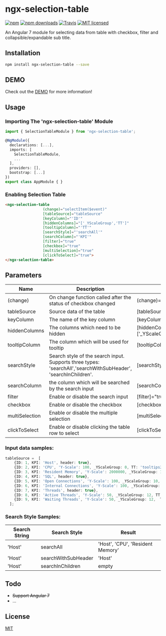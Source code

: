 # ngx-selection-table

[![npm](https://img.shields.io/npm/v/ngx-selection-table.svg?style=flat-square)](https://www.npmjs.com/package/ngx-selection-table) [![npm downloads](https://img.shields.io/npm/dm/ngx-selection-table.svg)](https://www.npmjs.com/package/ngx-selection-table) [![Travis](https://img.shields.io/travis/ckyycc/ngx-selection-table.svg?style=flat-square)](https://travis-ci.org/ckyycc/ngx-selection-table) [![MIT licensed](https://img.shields.io/badge/license-MIT-blue.svg?style=flat-square)](https://github.com/ckyycc/ngx-selection-table/blob/master/LICENSE)

An Angular 7 module for selecting data from table with checkbox, filter and collapsible/expandable sub title.

## Installation
```bash
npm install ngx-selection-table --save
```
## DEMO
Check out the [DEMO](https://ckyycc.github.io/ngx-selection-table/) for more information!

## Usage

### Importing The 'ngx-selection-table' Module
```TypeScript
import { SelectionTableModule } from 'ngx-selection-table';

@NgModule({
  declarations: [...],
  imports: [
    SelectionTableModule,
    ...
  ],
  providers: [],
  bootstrap: [...]
})
export class AppModule { }
```

### Enabling Selection Table
```HTML
<ngx-selection-table 
                 (change)="selectItem($event)"
                 [tableSource]="tableSource"
                 [keyColumn]="'ID'"
                 [hiddenColumns]="['_YScaleGroup','TT']"
                 [tooltipColumn]="'TT'"
                 [searchStyle]="'searchAll'"
                 [searchColumn]="'KPI'"
                 [filter]="true"
                 [checkbox]="true"
                 [multiSelection]="true"
                 [clickToSelect]="true">
</ngx-selection-table>
```

## Parameters
Name  | Description | Example | 
------------- | ------------- | -------------
(change)  | On change function called after the status of checkbox changed | (change)="selectItem($event)"
tableSource  | Source data of the table | [tableSource]="tableSource"
keyColumn  | The name of the key column | [keyColumn]="'ID'"
hiddenColumns  | The columns which need to be hidden | [hiddenColumns]="['_YScaleGroup','TT']"
tooltipColumn  | The column which will be used for tooltip | [tooltipColumn]="'TT'"
searchStyle  | Search style of the search input. Supports three types: 'searchAll','searchWithSubHeader', 'searchInChildren'. | [searchStyle]="'searchAll'"
searchColumn  | the column which will be searched by the search input | [searchColumn]="'KPI'"
filter  | Enable or disable the search input |  [filter]="true"
checkbox  | Enable or disable the checkbox | [checkbox]="true"
multiSelection  | Enable or disable the multiple selection | [multiSelection]="true"
clickToSelect  | Enable or disable clicking the table row to select | [clickToSelect]="true"

### Input data samples:
```TypeScript
tableSource =  [
    {ID: 1, KPI: 'Host', header: true},
    {ID: 2, KPI: 'CPU', 'Y-Scale': 100, _YScaleGroup: 0, TT: 'tooltips2'},
    {ID: 3, KPI: 'Resident Memory', 'Y-Scale': 2000000, _YScaleGroup: 1, TT: 'tooltips3'},
    {ID: 4, KPI: 'SQL', header: true},
    {ID: 5, KPI: 'Open Connections', 'Y-Scale': 100, _YScaleGroup: 10,  TT: 'tooltips15'},
    {ID: 6, KPI: 'Internal Connections', 'Y-Scale': 100, _YScaleGroup: 10, TT: 'tooltips16'},
    {ID: 7, KPI: 'Threads', header: true},
    {ID: 8, KPI: 'Active Threads', 'Y-Scale': 50, _YScaleGroup: 12, TT: 'tooltips29'},
    {ID: 9, KPI: 'Waiting Threads', 'Y-Scale': 50, _YScaleGroup: 12,  TT: 'tooltips30'},
  ];
```
### Search Style Samples:
Search String | Search Style | Result 
------------- | ------------- | ------------- 
'Host' | searchAll | 'Host', 'CPU', 'Resident Memory'
'Host' | searchWithSubHeader | 'Host'
'Host' | searchInChildren | empty

Todo
----
* ~~Support Angular 7~~
* ...

## License
 [MIT](/LICENSE)
